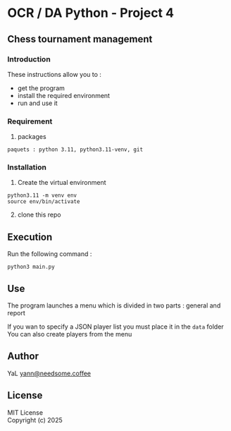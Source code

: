 # OCR / DA Python - Project 4

## Chess tournament management

### Introduction

These instructions allow you to :
- get the program
- install the required environment
- run and use it

### Requirement
1. packages
```
paquets : python 3.11, python3.11-venv, git 
```

### Installation

1. Create the virtual environment
```
python3.11 -m venv env
source env/bin/activate
```
2. clone this repo


## Execution

Run the following command :
```
python3 main.py
```

## Use

The program launches a menu which is divided in two parts : general and report


If you wan to specify a JSON player list you must place it in the `data` folder  
You can also create players from the menu


## Author

YaL <yann@needsome.coffee>

## License

MIT License  
Copyright (c) 2025 
